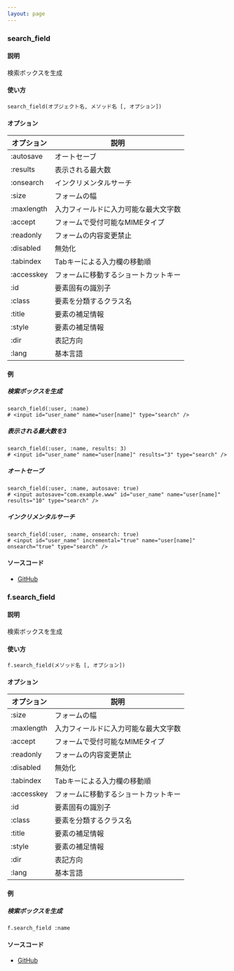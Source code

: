 ```yaml
---
layout: page
---
```

### search_field
#### 説明
検索ボックスを生成

#### 使い方
    search_field(オブジェクト名, メソッド名 [, オプション])

#### オプション

オプション      | 説明
-----------|-------------------
:autosave  | オートセーブ
:results   | 表示される最大数
:onsearch  | インクリメンタルサーチ
:size      | フォームの幅
:maxlength | 入力フィールドに入力可能な最大文字数
:accept    | フォームで受付可能なMIMEタイプ
:readonly  | フォームの内容変更禁止
:disabled  | 無効化
:tabindex  | Tabキーによる入力欄の移動順
:accesskey | フォームに移動するショートカットキー
:id        | 要素固有の識別子
:class     | 要素を分類するクラス名
:title     | 要素の補足情報
:style     | 要素の補足情報
:dir       | 表記方向
:lang      | 基本言語

#### 例
##### 検索ボックスを生成
    search_field(:user, :name)
    # <input id="user_name" name="user[name]" type="search" />

##### 表示される最大数を3
    search_field(:user, :name, results: 3)
    # <input id="user_name" name="user[name]" results="3" type="search" />

##### オートセーブ
    search_field(:user, :name, autosave: true)
    # <input autosave="com.example.www" id="user_name" name="user[name]" results="10" type="search" />

##### インクリメンタルサーチ
    search_field(:user, :name, onsearch: true)
    # <input id="user_name" incremental="true" name="user[name]" onsearch="true" type="search" />

#### ソースコード
* [GitHub](https://github.com/rails/rails/blob/f33d52c95217212cbacc8d5e44b5a8e3cdc6f5b3/actionview/lib/action_view/helpers/form_helper.rb#L1353)

### f.search_field
#### 説明
検索ボックスを生成

#### 使い方
    f.search_field(メソッド名 [, オプション])

#### オプション

オプション      | 説明
-----------|-------------------
:size      | フォームの幅
:maxlength | 入力フィールドに入力可能な最大文字数
:accept    | フォームで受付可能なMIMEタイプ
:readonly  | フォームの内容変更禁止
:disabled  | 無効化
:tabindex  | Tabキーによる入力欄の移動順
:accesskey | フォームに移動するショートカットキー
:id        | 要素固有の識別子
:class     | 要素を分類するクラス名
:title     | 要素の補足情報
:style     | 要素の補足情報
:dir       | 表記方向
:lang      | 基本言語

#### 例
##### 検索ボックスを生成
    f.search_field :name

#### ソースコード
* [GitHub](https://github.com/rails/rails/blob/f33d52c95217212cbacc8d5e44b5a8e3cdc6f5b3/actionview/lib/action_view/helpers/form_helper.rb#L1748)